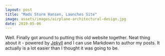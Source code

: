 ```yaml
---
layout: post
title: "Mads Storm Hansen, Launches Site"
image: assets/images/airplane-architectural-design.jpg
date: 2019-05-06
---
```


Well. Finally got around to putting this old website together. Neat thing about it - powered by [Jekyll](http://jekyllrb.com) and I can use Markdown to author my posts. It actually is a lot easier than I thought it was going to be.
